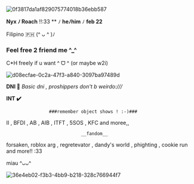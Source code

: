 
![0f3817da1af829075774018b36ebb587](https://github.com/user-attachments/assets/4546a582-b340-43fa-81a4-8f6c5f24b08c)

**Nyx ﾉ Roach** !!:33 ** ﾉ **heﾉhim** ﾉ **feb 22**

Filipino 🇵🇭  (^ ᴗ  ^ )ﾉ

### Feel free 2 friend me ^_^

C*H freely if u want ^ ᗜ ^ (or maybe w2i)

![d08ecfae-0c2a-47f3-a840-3097ba97489d](https://github.com/user-attachments/assets/6f6631e9-20bc-45f3-9d3d-82247f31cdf5)

**DNI 🚫**
_Basic dni , proshippers don't b weirdo:///_

**INT ✔️**

                    ###remember object shows ! :-)### 

II , BFDI , AB , AIB , ITFT , 5SOS , KFC and moree,,

                                __fandom__
forsaken, roblox arg , regretevator , dandy's world , phighting , cookie run and more!! :33



miau ^ᴗᴗ^

![36e4eb02-f3b3-4bb9-b218-328c766944f7](https://github.com/user-attachments/assets/f7af5313-ce74-4746-ab89-18dbcc6fb026)
